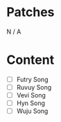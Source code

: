 # Patches
N / A

# Content
- [ ] Futry Song
- [ ] Ruvuy Song
- [ ] Vevi Song
- [ ] Hyn Song
- [ ] Wuju Song
